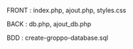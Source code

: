 FRONT : index.php, ajout.php, styles.css

BACK : db.php, ajout_db.php

BDD : create-groppo-database.sql
